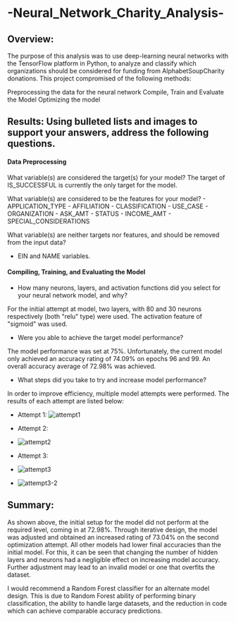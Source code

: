 # -Neural_Network_Charity_Analysis-

## Overview: 
The purpose of this analysis was to use deep-learning neural networks with the TensorFlow platform in Python, to analyze and classify which organizations should be considered for funding from AlphabetSoupCharity donations. This project compromised of the following methods:

Preprocessing the data for the neural network
Compile, Train and Evaluate the Model
Optimizing the model

## Results: Using bulleted lists and images to support your answers, address the following questions.

#### Data Preprocessing
What variable(s) are considered the target(s) for your model?
The target of IS_SUCCESSFUL is currently the only target for the model.

What variable(s) are considered to be the features for your model?
    -  APPLICATION_TYPE
    -  AFFILIATION
    -  CLASSIFICATION
    -  USE_CASE
    -  ORGANIZATION
    -  ASK_AMT
    -  STATUS
    -  INCOME_AMT
    -  SPECIAL_CONSIDERATIONS

What variable(s) are neither targets nor features, and should be removed from the input data?
  -  EIN and NAME variables.


#### Compiling, Training, and Evaluating the Model
-  How many neurons, layers, and activation functions did you select for your neural network model, and why?

For the initial attempt at model, two layers, with 80 and 30 neurons respectively (both "relu" type) were used.  The activation feature of "sigmoid" was used. 

-  Were you able to achieve the target model performance?

The model performance was set at 75%.  Unfortunately, the current model only achieved an accuracy rating of 74.09% on epochs 96 and 99.  An overall accuracy average of 72.98% was achieved.

-  What steps did you take to try and increase model performance?

In order to improve efficiency, multiple model attempts were performed.  The results of each attempt are listed below:

  -  Attempt 1:
![attempt1](https://user-images.githubusercontent.com/108908214/205534095-f6074793-25cb-49d7-8b2c-b006e409e89e.png)


 -  Attempt 2:
 -  ![attempt2](https://user-images.githubusercontent.com/108908214/205534140-e03ce119-3871-4700-9083-4d432008ed0c.png)


-  Attempt 3:
-  ![attempt3](https://user-images.githubusercontent.com/108908214/205534159-e3011608-4710-45cc-9608-e4b8f5253e38.png)
-  ![attempt3-2](https://user-images.githubusercontent.com/108908214/205534182-03b023aa-e731-43c6-9b45-a4543e573a3c.png)




## Summary:

As shown above, the initial setup for the model did not perform at the required level, coming in at 72.98%.  Through iterative design, the model was adjusted and obtained an increased rating of 73.04% on the second optimization attempt.  All other models had lower final accuracies than the initial model.  For this, it can be seen that changing the number of hidden layers and neurons had a negligible effect on increasing model accuracy.  Further adjustment may lead to an invalid model or one that overfits the dataset.

I would recommend a Random Forest classifier for an alternate model design.  This is due to Random Forest ability of performing binary classification, the ability to handle large datasets, and the reduction in code which can achieve comparable accuracy predictions.

